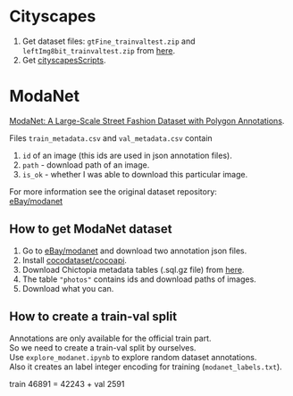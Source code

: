 # Cityscapes
1. Get dataset files: `gtFine_trainvaltest.zip` and `leftImg8bit_trainvaltest.zip` from [here](https://www.cityscapes-dataset.com/downloads/).
2. Get [cityscapesScripts](https://github.com/mcordts/cityscapesScripts).


# ModaNet
[ModaNet: A Large-Scale Street Fashion Dataset with Polygon Annotations](https://arxiv.org/abs/1807.01394).


Files `train_metadata.csv` and `val_metadata.csv` contain
1. `id` of an image (this ids are used in json annotation files).
2. `path` - download path of an image.
3. `is_ok` - whether I was able to download this particular image.

For more information see the original dataset repository:  
[eBay/modanet](https://github.com/eBay/modanet)


## How to get ModaNet dataset
1. Go to [eBay/modanet](https://github.com/eBay/modanet) and download two annotation json files.
2. Install [cocodataset/cocoapi](https://github.com/cocodataset/cocoapi).
3. Download Chictopia metadata tables (.sql.gz file) from [here](https://github.com/kyamagu/paperdoll/tree/master/data/chictopia).
4. The table `"photos"` contains ids and download paths of images.
5. Download what you can.

## How to create a train-val split
Annotations are only available for the official train part.  
So we need to create a train-val split by ourselves.    
Use `explore_modanet.ipynb` to explore random dataset annotations.  
Also it creates an label integer encoding for training (`modanet_labels.txt`).


train 46891 = 42243 +
val 2591
